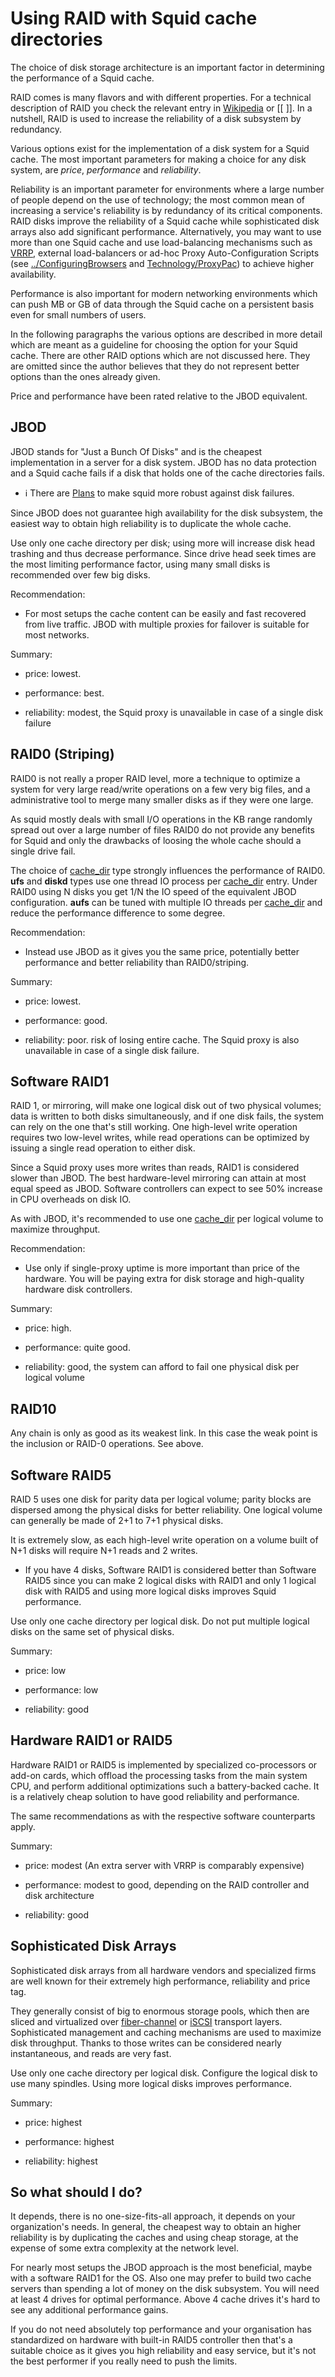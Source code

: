 # Using RAID with Squid cache directories

The choice of disk storage architecture is an important factor in
determining the performance of a Squid cache.

RAID comes is many flavors and with different properties. For a
technical description of RAID you check the relevant entry in
[Wikipedia](http://en.wikipedia.org/wiki/RAID) or
\[\[[](http://www.midwestdatarecovery.com/raid-array-types.html) \]\].
In a nutshell, RAID is used to increase the reliability of a disk
subsystem by redundancy.

Various options exist for the implementation of a disk system for a
Squid cache. The most important parameters for making a choice for any
disk system, are *price*, *performance* and *reliability*.

Reliability is an important parameter for environments where a large
number of people depend on the use of technology; the most common mean
of increasing a service's reliability is by redundancy of its critical
components. RAID disks improve the reliability of a Squid cache while
sophisticated disk arrays also add significant performance.
Alternatively, you may want to use more than one Squid cache and use
load-balancing mechanisms such as
[VRRP](http://en.wikipedia.org/wiki/Virtual_Router_Redundancy_Protocol),
external load-balancers or ad-hoc Proxy Auto-Configuration Scripts (see
[../ConfiguringBrowsers](/SquidFaq/ConfiguringBrowsers)
and
[Technology/ProxyPac](/Technology/ProxyPac))
to achieve higher availability.

Performance is also important for modern networking environments which
can push MB or GB of data through the Squid cache on a persistent basis
even for small numbers of users.

In the following paragraphs the various options are described in more
detail which are meant as a guideline for choosing the option for your
Squid cache. There are other RAID options which are not discussed here.
They are omitted since the author believes that they do not represent
better options than the ones already given.

Price and performance have been rated relative to the JBOD equivalent.

## JBOD

JBOD stands for "Just a Bunch Of Disks" and is the cheapest
implementation in a server for a disk system. JBOD has no data
protection and a Squid cache fails if a disk that holds one of the cache
directories fails.

  - :information_source:
    There are
    [Plans](/Features/CacheDirFailover)
    to make squid more robust against disk failures.

Since JBOD does not guarantee high availability for the disk subsystem,
the easiest way to obtain high reliability is to duplicate the whole
cache.

Use only one cache directory per disk; using more will increase disk
head trashing and thus decrease performance. Since drive head seek times
are the most limiting performance factor, using many small disks is
recommended over few big disks.

Recommendation:

  - For most setups the cache content can be easily and fast recovered
    from live traffic. JBOD with multiple proxies for failover is
    suitable for most networks.

Summary:

  - price: lowest.

  - performance: best.

  - reliability: modest, the Squid proxy is unavailable in case of a
    single disk failure

## RAID0 (Striping)

RAID0 is not really a proper RAID level, more a technique to optimize a
system for very large read/write operations on a few very big files, and
a administrative tool to merge many smaller disks as if they were one
large.

As squid mostly deals with small I/O operations in the KB range randomly
spread out over a large number of files RAID0 do not provide any
benefits for Squid and only the drawbacks of loosing the whole cache
should a single drive fail.

The choice of
[cache_dir](http://www.squid-cache.org/Doc/config/cache_dir) type
strongly influences the performance of RAID0. **ufs** and **diskd**
types use one thread IO process per
[cache_dir](http://www.squid-cache.org/Doc/config/cache_dir) entry.
Under RAID0 using N disks you get 1/N the IO speed of the equivalent
JBOD configuration. **aufs** can be tuned with multiple IO threads per
[cache_dir](http://www.squid-cache.org/Doc/config/cache_dir) and
reduce the performance difference to some degree.

Recommendation:

  - Instead use JBOD as it gives you the same price, potentially better
    performance and better reliability than RAID0/striping.

Summary:

  - price: lowest.

  - performance: good.

  - reliability: poor. risk of losing entire cache. The Squid proxy is
    also unavailable in case of a single disk failure.

## Software RAID1

RAID 1, or mirroring, will make one logical disk out of two physical
volumes; data is written to both disks simultaneously, and if one disk
fails, the system can rely on the one that's still working. One
high-level write operation requires two low-level writes, while read
operations can be optimized by issuing a single read operation to either
disk.

Since a Squid proxy uses more writes than reads, RAID1 is considered
slower than JBOD. The best hardware-level mirroring can attain at most
equal speed as JBOD. Software controllers can expect to see 50% increase
in CPU overheads on disk IO.

As with JBOD, it's recommended to use one
[cache_dir](http://www.squid-cache.org/Doc/config/cache_dir) per
logical volume to maximize throughput.

Recommendation:

  - Use only if single-proxy uptime is more important than price of the
    hardware. You will be paying extra for disk storage and high-quality
    hardware disk controllers.

Summary:

  - price: high.

  - performance: quite good.

  - reliability: good, the system can afford to fail one physical disk
    per logical volume

## RAID10

Any chain is only as good as its weakest link. In this case the weak
point is the inclusion or RAID-0 operations. See above.

## Software RAID5

RAID 5 uses one disk for parity data per logical volume; parity blocks
are dispersed among the physical disks for better reliability. One
logical volume can generally be made of 2+1 to 7+1 physical disks.

It is extremely slow, as each high-level write operation on a volume
built of N+1 disks will require N+1 reads and 2 writes.

  - If you have 4 disks, Software RAID1 is considered better than
    Software RAID5 since you can make 2 logical disks with RAID1 and
    only 1 logical disk with RAID5 and using more logical disks improves
    Squid performance.

Use only one cache directory per logical disk. Do not put multiple
logical disks on the same set of physical disks.

Summary:

  - price: low

  - performance: low

  - reliability: good

## Hardware RAID1 or RAID5

Hardware RAID1 or RAID5 is implemented by specialized co-processors or
add-on cards, which offload the processing tasks from the main system
CPU, and perform additional optimizations such a battery-backed cache.
It is a relatively cheap solution to have good reliability and
performance.

The same recommendations as with the respective software counterparts
apply.

Summary:

  - price: modest (An extra server with VRRP is comparably expensive)

  - performance: modest to good, depending on the RAID controller and
    disk architecture

  - reliability: good

## Sophisticated Disk Arrays

Sophisticated disk arrays from all hardware vendors and specialized
firms are well known for their extremely high performance, reliability
and price tag.

They generally consist of big to enormous storage pools, which then are
sliced and virtualized over
[fiber-channel](http://en.wikipedia.org/wiki/Fiber_channel) or
[iSCSI](http://en.wikipedia.org/wiki/ISCSI) transport layers.
Sophisticated management and caching mechanisms are used to maximize
disk throughput. Thanks to those writes can be considered nearly
instantaneous, and reads are very fast.

Use only one cache directory per logical disk. Configure the logical
disk to use many spindles. Using more logical disks improves
performance.

Summary:

  - price: highest

  - performance: highest

  - reliability: highest

## So what should I do?

It depends, there is no one-size-fits-all approach, it depends on your
organization's needs. In general, the cheapest way to obtain an higher
reliability is by duplicating the caches and using cheap storage, at the
expense of some extra complexity at the network level.

For nearly most setups the JBOD approach is the most beneficial, maybe
with a software RAID1 for the OS. Also one may prefer to build two cache
servers than spending a lot of money on the disk subsystem. You will
need at least 4 drives for optimal performance. Above 4 cache drives
it's hard to see any additional performance gains.

If you do not need absolutely top performance and your organisation has
standardized on hardware with built-in RAID5 controller then that's a
suitable choice as it gives you high reliability and easy service, but
it's not the best performer if you really need to push the limits.
